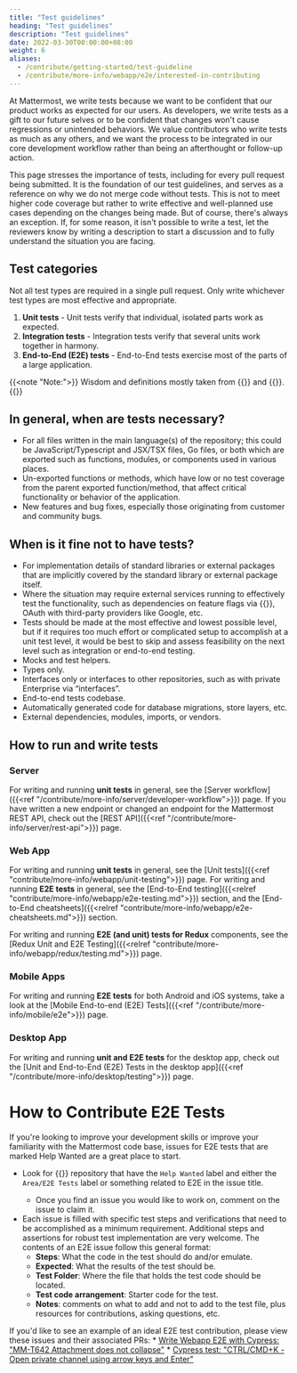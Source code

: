 ```yaml
---
title: "Test guidelines"
heading: "Test guidelines"
description: "Test guidelines"
date: 2022-03-30T00:00:00+08:00
weight: 6
aliases:
  - /contribute/getting-started/test-guideline
  - /contribute/more-info/webapp/e2e/interested-in-contributing
---
```


At Mattermost, we write tests because we want to be confident that our product works as expected for our users. As developers, we write tests as a gift to our future selves or to be confident that changes won't cause regressions or unintended behaviors. We value contributors who write tests as much as any others, and we want the process to be integrated in our core development workflow rather than being an afterthought or follow-up action.

This page stresses the importance of tests, including for every pull request being submitted. It is the foundation of our test guidelines, and serves as a reference on why we do not merge code without tests. This is not to meet higher code coverage but rather to write effective and well-planned use cases depending on the changes being made. But of course, there's always an exception. If, for some reason, it isn't possible to write a test, let the reviewers know by writing a description to start a discussion and to fully understand the situation you are facing.

Test categories
---------------
Not all test types are required in a single pull request. Only write whichever test types are most effective and appropriate.
1. __Unit tests__ - Unit tests verify that individual, isolated parts work as expected.
2. __Integration tests__ - Integration tests verify that several units work together in harmony.
3. __End-to-End (E2E) tests__ - End-to-End tests exercise most of the parts of a large application.

{{<note "Note:">}}
Wisdom and definitions mostly taken from {{<newtabref title="Martin Fowler's Software Testing Guide" href="https://martinfowler.com/testing/">}} and {{<newtabref title="Kent C. Dodds's personal site" href="https://kentcdodds.com/">}}.
{{</note>}}

In general, when are tests necessary?
-------------------------------------
- For all files written in the main language(s) of the repository; this could be JavaScript/Typescript and JSX/TSX files, Go files, or both which are exported such as functions, modules, or components used in various places. 
- Un-exported functions or methods, which have low or no test coverage from the parent exported function/method, that affect critical functionality or behavior of the application.
- New features and bug fixes, especially those originating from customer and community bugs.

When is it fine not to have tests?
--------------------------------------------
- For implementation details of standard libraries or external packages that are implicitly covered by the standard library or external package itself.
- Where the situation may require external services running to effectively test the functionality, such as dependencies on feature flags via {{<newtabref title="Split" href="https://split.io">}}, OAuth with third-party providers like Google, etc.
- Tests should be made at the most effective and lowest possible level, but if it requires too much effort or complicated setup to accomplish at a unit test level, it would be best to skip and assess feasibility on the next level such as integration or end-to-end testing.
- Mocks and test helpers.
- Types only.
- Interfaces only or interfaces to other repositories, such as with private Enterprise via “interfaces”.
- End-to-end tests codebase.
- Automatically generated code for database migrations, store layers, etc.
- External dependencies, modules, imports, or vendors.

How to run and write tests
------------------
### Server
For writing and running **unit tests** in general, see the [Server workflow]({{<ref "/contribute/more-info/server/developer-workflow">}}) page. If you have written a new endpoint or changed an endpoint for the Mattermost REST API, check out the [REST API]({{<ref "/contribute/more-info/server/rest-api">}}) page.

### Web App
For writing and running **unit tests** in general, see the [Unit tests]({{<ref "contribute/more-info/webapp/unit-testing">}}) page. For writing and running **E2E tests** in general, see the [End-to-End testing]({{<relref "contribute/more-info/webapp/e2e-testing.md">}}) section, and the [End-to-End cheatsheets]({{<relref "contribute/more-info/webapp/e2e-cheatsheets.md">}}) section. 

For writing and running **E2E (and unit) tests for Redux** components, see the [Redux Unit and E2E Testing]({{<relref "contribute/more-info/webapp/redux/testing.md">}}) page.

### Mobile Apps
For writing and running **E2E tests** for both Android and iOS systems, take a look at the [Mobile End-to-end (E2E) Tests]({{<ref "/contribute/more-info/mobile/e2e">}}) page.

### Desktop App
For writing and running **unit and E2E tests** for the desktop app, check out the [Unit and End-to-End (E2E) Tests in the desktop app]({{<ref "/contribute/more-info/desktop/testing">}}) page.
    
# How to Contribute E2E Tests
If you're looking to improve your development skills or improve your familiarity with the Mattermost code base, issues for E2E tests that are marked Help Wanted are a great place to start.
    
* Look for {{<newtabref href="[https://github.com/mattermost/mattermost-server/issues?q=is%3Aissue+is%3Aopen+e2e](https://github.com/mattermost/mattermost-server/issues?q=label%3A%22Area%2FE2E+Tests%22+label%3A%22Help+Wanted%22+is%3Aopen+is%3Aissue+)" title="issues in the mattermost-server">}} repository that have the `Help Wanted` label and either the `Area/E2E Tests` label or something related to E2E in the issue title.
  * Once you find an issue you would like to work on, comment on the issue to claim it.
* Each issue is filled with specific test steps and verifications that need to be accomplished as a minimum requirement.  Additional steps and assertions for robust test implementation are very welcome. The contents of an E2E issue follow this general format:
  * **Steps**: What the code in the test should do and/or emulate.
  * **Expected**: What the results of the test should be.
  * **Test Folder**: Where the file that holds the test code should be located.
  * **Test code arrangement**: Starter code for the test.
  * **Notes**: comments on what to add and not to add to the test file, plus resources for contributions, asking questions, etc.
    
If you'd like to see an example of an ideal E2E test contribution, please view these issues and their associated PRs:
    * [Write Webapp E2E with Cypress: "MM-T642 Attachment does not collapse"](https://github.com/mattermost/mattermost-server/issues/18184)
    * [Cypress test: "CTRL/CMD+K - Open private channel using arrow keys and Enter"](https://github.com/mattermost/mattermost-server/issues/14078)

